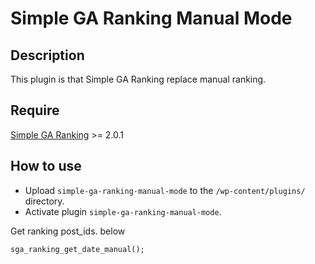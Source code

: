 # Simple GA Ranking Manual Mode
## Description
This plugin is that Simple GA Ranking replace manual ranking.

## Require
[Simple GA Ranking](https://downloads.wordpress.org/plugin/simple-ga-ranking.2.0.1.zip) >= 2.0.1

## How to use
- Upload `simple-ga-ranking-manual-mode` to the `/wp-content/plugins/` directory.
- Activate plugin `simple-ga-ranking-manual-mode`.

Get ranking post_ids. below

    sga_ranking_get_date_manual();
